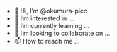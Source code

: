 - 👋 Hi, I’m @okumura-pico
- 👀 I’m interested in ...
- 🌱 I’m currently learning ...
- 💞️ I’m looking to collaborate on ...
- 📫 How to reach me ...

<!---
okumura-pico/okumura-pico is a ✨ special ✨ repository because its `README.md` (this file) appears on your GitHub profile.
You can click the Preview link to take a look at your changes.
--->
